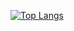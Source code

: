 [![Top Langs](https://github-readme-stats.vercel.app/api/top-langs/?username=dafiulh)](https://github.com/anuraghazra/github-readme-stats)
